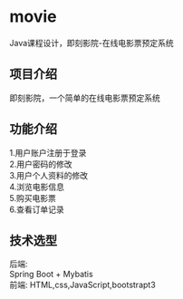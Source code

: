 # movie
Java课程设计，即刻影院-在线电影票预定系统
## 项目介绍
即刻影院，一个简单的在线电影票预定系统
## 功能介绍
1.用户账户注册于登录  
2.用户密码的修改  
3.用户个人资料的修改  
4.浏览电影信息  
5.购买电影票  
6.查看订单记录
## 技术选型
后端:  
Spring Boot + Mybatis  
前端:
HTML,css,JavaScript,bootstrapt3